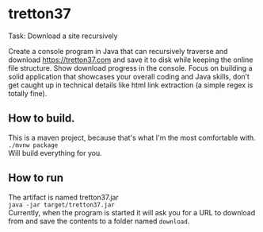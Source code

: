 # tretton37
Task: Download a site recursively

Create a console program in Java that can recursively traverse and download https://tretton37.com and
save it to disk while keeping the online file structure. Show download progress in the console.
Focus on building a solid application that showcases your overall coding and Java skills, don’t get
caught up in technical details like html link extraction (a simple regex is totally fine).

## How to build.
This is a maven project, because that's what I'm the most comfortable with.  
```./mvnw package```  
Will build everything for you.

## How to run
The artifact is named tretton37.jar  
```java -jar target/tretton37.jar```  
Currently, when the program is started it will ask you for a URL to download from and
save the contents to a folder named `download`. 
